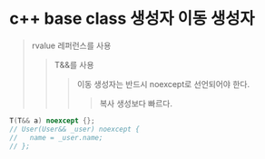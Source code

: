 # c++ base class 생성자 이동 생성자

> rvalue 레퍼런스를 사용
>
> > T&&를 사용
> >
> > > 이동 생성자는 반드시 noexcept로 선언되어야 한다.
> > >
> > > > 복사 생성보다 빠르다.

```cpp
T(T&& a) noexcept {};
// User(User&& _user) noexcept {
//   name = _user.name;
// };
```
